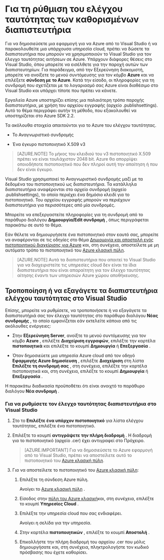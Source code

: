 <properties
   pageTitle="Ρύθμιση που ονομάζεται διαπιστευτήρια ελέγχου ταυτότητας | Microsoft Azure"
   description="Μάθετε πώς να να παρέχει διαπιστευτήρια που Visual Studio να χρησιμοποιήσετε για τον έλεγχο ταυτότητας αιτήσεων σε Azure για να δημοσιεύσετε μια εφαρμογή για να Azure από το Visual Studio ή να παρακολουθείτε μια υπάρχουσα υπηρεσία cloud... "
   services="visual-studio-online"
   documentationCenter="na"
   authors="TomArcher"
   manager="douge"
   editor="" />
<tags
   ms.service="multiple"
   ms.devlang="dotnet"
   ms.topic="article"
   ms.tgt_pltfrm="na"
   ms.workload="multiple"
   ms.date="08/15/2016"
   ms.author="tarcher" />

# <a name="setting-up-named-authentication-credentials"></a>Για τη ρύθμιση του ελέγχου ταυτότητας των καθορισμένων διαπιστευτήρια

Για να δημοσιεύσετε μια εφαρμογή για να Azure από το Visual Studio ή να παρακολουθείτε μια υπάρχουσα υπηρεσία cloud, πρέπει να δώσετε τα διαπιστευτήρια που μπορούν να χρησιμοποιούν το Visual Studio για τον έλεγχο ταυτότητας αιτήσεων σε Azure. Υπάρχουν διάφορες θέσεις στο Visual Studio, όπου μπορείτε να εισέλθετε για την παροχή αυτών των διαπιστευτηρίων. Για παράδειγμα, από την Εξερεύνηση διακομιστή, μπορείτε να ανοίξετε το μενού συντόμευσης για τον κόμβο **Azure** και να επιλέξετε **σύνδεση με το Azure**. Κατά την είσοδο, οι πληροφορίες για τη συνδρομή που σχετίζεται με το λογαριασμό σας Azure είναι διαθέσιμο στο Visual Studio και υπάρχει τίποτε που πρέπει να κάνετε.

Εργαλεία Azure υποστηρίζει επίσης μια παλαιότερη τρόπο παροχής διαπιστευτήρια, με χρήση του αρχείου εγγραφής (αρχείο .publishsettings). Αυτό το θέμα περιγράφει αυτήν τη μέθοδο, που εξακολουθεί να υποστηρίζεται στο Azure SDK 2.2.

Τα ακόλουθα στοιχεία απαιτούνται για το Azure του ελέγχου ταυτότητας.

- Το Αναγνωριστικό συνδρομής

- Ένα έγκυρο πιστοποιητικό X.509 v3

>[AZURE.NOTE] Το μήκος του κλειδιού του v3 πιστοποιητικό X.509 πρέπει να είναι τουλάχιστον 2048 bit. Azure θα απορρίψει οποιοδήποτε πιστοποιητικό που δεν πληροί αυτή την απαίτηση ή που δεν είναι έγκυρο.

Visual Studio χρησιμοποιεί το Αναγνωριστικό συνδρομής μαζί με τα δεδομένα του πιστοποιητικού ως διαπιστευτήρια. Τα κατάλληλα διαπιστευτήρια αναφέρονται στο αρχείο συνδρομή (αρχείο .publishsettings), το οποίο περιέχει ένα δημόσιο κλειδί για το πιστοποιητικό. Του αρχείου εγγραφής μπορούν να περιέχουν διαπιστευτήρια για περισσότερες από μία συνδρομές.

Μπορείτε να επεξεργαστείτε πληροφορίες για τη συνδρομή από το παράθυρο διαλόγου **Δημιουργία/Edit συνδρομή** , όπως περιγράφεται παρακάτω σε αυτό το θέμα.

Εάν θέλετε να δημιουργήσετε ένα πιστοποιητικό στον εαυτό σας, μπορείτε να αναφέρονται σε τις οδηγίες στο θέμα [Δημιουργία και αποστολή ενός πιστοποιητικού διαχείρισης για Azure](https://msdn.microsoft.com/library/windowsazure/gg551722.aspx) και, στη συνέχεια, αποστείλετε με μη αυτόματο τρόπο το πιστοποιητικό του [Azure κλασική πύλη](http://go.microsoft.com/fwlink/?LinkID=213885).

>[AZURE.NOTE] Αυτά τα διαπιστευτήρια που απαιτεί το Visual Studio για να διαχειριστείτε τις υπηρεσίες cloud δεν είναι τα ίδια διαπιστευτήρια που είναι απαραίτητη για τον έλεγχο ταυτότητας αίτησης έναντι των υπηρεσιών Azure χώρου αποθήκευσης.

## <a name="modify-or-export-authentication-credentials-in-visual-studio"></a>Τροποποίηση ή να εξαγάγετε τα διαπιστευτήρια ελέγχου ταυτότητας στο Visual Studio

Επίσης, μπορείτε να ρυθμίσετε, να τροποποιήσετε ή να εξαγάγετε τα διαπιστευτήριά σας τον έλεγχο ταυτότητας στο παράθυρο διαλόγου **Νέας συνδρομής** , το οποίο εμφανίζεται εάν εκτελείτε κάποια από τις ακόλουθες ενέργειες:

- Στην **Εξερεύνηση Server**, ανοίξτε το μενού συντόμευσης για τον κόμβο **Azure** , επιλέξτε **Διαχείριση εγγραφών**, επιλέξτε την καρτέλα **πιστοποιητικά** και επιλέξτε το κουμπί **Δημιουργία** ή **Επεξεργασία** .

- Όταν δημοσιεύετε μια υπηρεσία Azure cloud από τον οδηγό **Εφαρμογής Azure δημοσίευση** , επιλέξτε **Διαχείριση** στη λίστα **Επιλέξτε τη συνδρομή σας** , στη συνέχεια, επιλέξτε την καρτέλα πιστοποιητικά και, στη συνέχεια, επιλέξτε το κουμπί **Δημιουργία** ή **Επεξεργασία** .

Η παρακάτω διαδικασία προϋποθέτει ότι είναι ανοιχτό το παράθυρο διαλόγου **Νέα συνδρομή** .

### <a name="to-set-up-authentication-credentials-in-visual-studio"></a>Για να ρυθμίσετε τον έλεγχο ταυτότητας διαπιστευτήρια στο Visual Studio

1. Στο το **Επιλέξτε ένα υπάρχον πιστοποιητικό** για λίστα ελέγχου ταυτότητας, επιλέξτε ένα πιστοποιητικό.

1. Επιλέξτε το κουμπί **αντιγράψετε την πλήρη διαδρομή** . Η διαδρομή για το πιστοποιητικό (αρχείο .cer) έχει αντιγραφεί στο Πρόχειρο.

    >[AZURE.IMPORTANT] Για να δημοσιεύσετε το Azure εφαρμογή από το Visual Studio, πρέπει να αποστείλετε αυτό το πιστοποιητικό του [Azure κλασική πύλη](http://go.microsoft.com/fwlink/?LinkID=213885).

1. Για να αποστείλετε το πιστοποιητικό του [Azure κλασική πύλη](http://go.microsoft.com/fwlink/?LinkID=213885):

    1. Επιλέξτε τη σύνδεση Azure πύλη.

         Ανοίγει το [Azure κλασική πύλη](http://go.microsoft.com/fwlink/?LinkID=213885) .

    1. Είσοδος στην [πύλη του Azure κλασική](http://go.microsoft.com/fwlink/?LinkID=213885)και, στη συνέχεια, επιλέξτε το κουμπί **Υπηρεσίες Cloud** .

    1. Επιλέξτε την υπηρεσία cloud που σας ενδιαφέρει.

        Ανοίγει η σελίδα για την υπηρεσία.

    1. Στην καρτέλα **πιστοποιητικών** , επιλέξτε το κουμπί **Αποστολή** .

    1. Επικολλήστε την πλήρη διαδρομή του αρχείου .cer που μόλις δημιουργήσατε και, στη συνέχεια, πληκτρολογήστε τον κωδικό πρόσβασης που έχετε καθορίσει.
